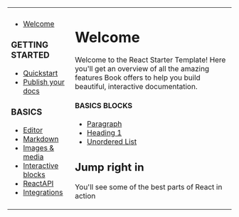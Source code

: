 |||
| -------------- |:---------- |
| <div align="left"><ul><li><a href="#">Welcome</a></li></ul><h3>GETTING STARTED</h3><ul><li><a href="#">Quickstart</a></li><li><a href="#">Publish your docs</a></li></ul><h3>BASICS</h3><ul><li><a href="#">Editor</a></li><li><a href="#">Markdown</a></li><li><a href="#">Images & media</a></li><li><a href="#">Interactive blocks</a></li><li><a href="#">ReactAPI</a></li><li><a href="#">Integrations</a></li></ul></div> | <div align="left"><h1>Welcome</h1><p>Welcome to the React Starter Template! Here you'll get an overview of all the amazing features Book offers to help you build beautiful, interactive documentation.</p></div><div align="left"><div align="left"><h4>BASICS BLOCKS</h4><ul><li><a href="#">Paragraph</a></li><li><a href="#">Heading 1</a></li><li><a href="#">Unordered List</a></li></ul></div><div align="left"><h2>Jump right in</h2><p>You'll see some of the best parts of React in action</p></div></div> |
